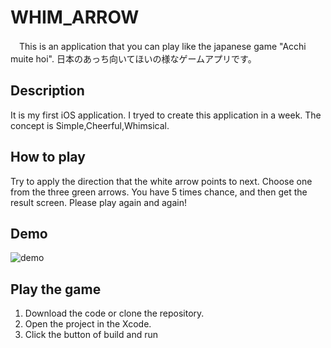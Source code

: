 # WHIM_ARROW
　This is an application that you can play like the japanese game "Acchi muite hoi".
 日本のあっち向いてほいの様なゲームアプリです。
 
 ## Description
  It is my first iOS application.
  I tryed to create this application in a week.
  The concept is Simple,Cheerful,Whimsical.
 
 ## How to play
  Try to apply the direction that the white arrow points to next.
  Choose one from the three green arrows.
  You have 5 times chance, and then get the result screen.
  Please play again and again!

## Demo

  ![demo](https://github.com/sayuroy/WHIM_ARROW/issues/1#issue-602978605)
  
## Play the game
 1. Download the code or clone the repository.
 2. Open the project in the Xcode.
 3. Click the button of build and run 
